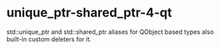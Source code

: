 # unique_ptr-shared_ptr-4-qt
std::unique_ptr and std::shared_ptr aliases for QObject based types also built-in custom deleters for it.
